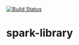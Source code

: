 [![Build Status](https://travis-ci.org/treilly94/spark-library.svg?branch=master)](https://travis-ci.org/treilly94/spark-library)
# spark-library